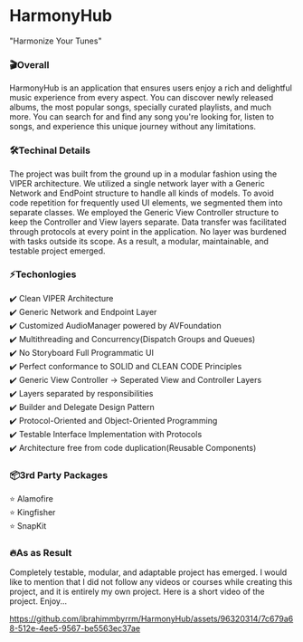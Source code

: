 # HarmonyHub
"Harmonize Your Tunes"

<h3>🎬Overall</h3>

HarmonyHub is an application that ensures users enjoy a rich and delightful music experience from every aspect. You can discover newly released albums, the most popular songs, specially curated playlists, and much more. You can search for and find any song you're looking for, listen to songs, and experience this unique journey without any limitations.
<h3>🛠️Techinal Details</h3>

The project was built from the ground up in a modular fashion using the VIPER architecture. We utilized a single network layer with a Generic Network and EndPoint structure to handle all kinds of models. To avoid code repetition for frequently used UI elements, we segmented them into separate classes. We employed the Generic View Controller structure to keep the Controller and View layers separate. Data transfer was facilitated through protocols at every point in the application. No layer was burdened with tasks outside its scope. As a result, a modular, maintainable, and testable project emerged.
<h3>⚡️Techonlogies</h3>

✔️ Clean VIPER Architecture<br>
✔️ Generic Network and Endpoint Layer<br>
✔️ Customized AudioManager powered by AVFoundation<br>
✔️ Multithreading and Concurrency(Dispatch Groups and Queues)<br>
✔️ No Storyboard Full Programmatic UI<br>
✔️ Perfect conformance to SOLID and CLEAN CODE Principles<br>
✔️ Generic View Controller -> Seperated View and Controller Layers<br>
✔️ Layers separated by responsibilities<br>
✔️ Builder and Delegate Design Pattern<br>
✔️ Protocol-Oriented and Object-Oriented Programming<br>
✔️ Testable Interface Implementation with Protocols<br>
✔️ Architecture free from code duplication(Reusable Components)<br>

<h3>📦3rd Party Packages</h3>

⭐️ Alamofire <br>
⭐️ Kingfisher <br>
⭐️ SnapKit

<h3>🔥As as Result</h3>

Completely testable, modular, and adaptable project has emerged. I would like to mention that I did not follow any videos or courses while creating this project, and it is entirely my own project. Here is a short video of the project. Enjoy...



https://github.com/ibrahimmbyrrm/HarmonyHub/assets/96320314/7c679a68-512e-4ee5-9567-be5563ec37ae



